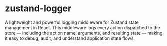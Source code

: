 # zustand-logger
A lightweight and powerful logging middleware for Zustand state management in React. This middleware logs every action dispatched to the store — including the action name, arguments, and resulting state — making it easy to debug, audit, and understand application state flows.
